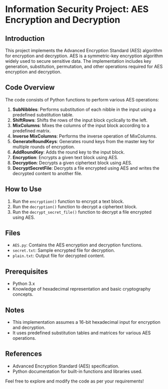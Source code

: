 # Information Security Project: AES Encryption and Decryption

## Introduction
This project implements the Advanced Encryption Standard (AES) algorithm for encryption and decryption. AES is a symmetric-key encryption algorithm widely used to secure sensitive data. The implementation includes key generation, substitution, permutation, and other operations required for AES encryption and decryption.

## Code Overview
The code consists of Python functions to perform various AES operations:

1. **SubNibbles**: Performs substitution of each nibble in the input using a predefined substitution table.
2. **ShiftRows**: Shifts the rows of the input block cyclically to the left.
3. **MixColumns**: Mixes the columns of the input block according to a predefined matrix.
4. **Inverse MixColumns**: Performs the inverse operation of MixColumns.
5. **GenerateRoundKeys**: Generates round keys from the master key for multiple rounds of encryption.
6. **AddRoundKey**: Adds the round key to the input block.
7. **Encryption**: Encrypts a given text block using AES.
8. **Decryption**: Decrypts a given ciphertext block using AES.
9. **DecryptSecretFile**: Decrypts a file encrypted using AES and writes the decrypted content to another file.

## How to Use
1. Run the `encryption()` function to encrypt a text block.
2. Run the `decryption()` function to decrypt a ciphertext block.
3. Run the `decrypt_secret_file()` function to decrypt a file encrypted using AES.

## Files
- `AES.py`: Contains the AES encryption and decryption functions.
- `secret.txt`: Sample encrypted file for decryption.
- `plain.txt`: Output file for decrypted content.

## Prerequisites
- Python 3.x
- Knowledge of hexadecimal representation and basic cryptography concepts.

## Notes
- This implementation assumes a 16-bit hexadecimal input for encryption and decryption.
- It uses predefined substitution tables and matrices for various AES operations.

## References
- Advanced Encryption Standard (AES) specification.
- Python documentation for built-in functions and libraries used.

Feel free to explore and modify the code as per your requirements!
